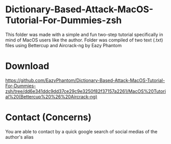# Dictionary-Based-Attack-MacOS-Tutorial-For-Dummies-zsh
This folder was made with a simple and fun two-step tutorial specifically in mind of MacOS users like the author. Folder was compiled of two text (.txt) files using Bettercup and Aircrack-ng by Eazy Phantom

# Download
https://github.com/EazyPhantom/Dictionary-Based-Attack-MacOS-Tutorial-For-Dummies-zsh/tree/dd6e341ddc9dd37ce29c9e3250f82f37157a2261/MacOS%20Tutorial%20(Bettercup%20%26%20Aircrack-ng)

# Contact (Concerns)
You are able to contact by a quick google search of social medias of the author's alias
